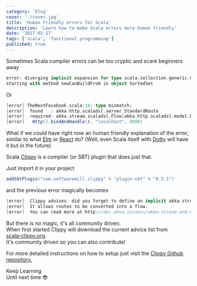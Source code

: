 ```yaml
---
category: 'blog'
cover: './cover.jpg'
title: 'Human Friendly errors for Scala'
description: 'Learn how to make Scala errors more human friendly'
date: '2017-02-17'
tags: ['scala', 'functional programming']
published: true
---
```


<article class="prose lg:prose-lg xl:prose-xl">

Sometimes Scala compiler errors can be too cryptic and scare beginners away

```scala
error: diverging implicit expansion for type scala.collection.generic.CanBuildFrom[ird.replay.gui.GraphType.ValueSet,(ird.replay.gui.GraphType.Value, org.jfree.data.time.TimeSeries),That]
starting with method newCanBuildFrom in object SortedSet

```

Or

```scala
[error] TheNextFacebook.scala:16: type mismatch;
[error]  found   : akka.http.scaladsl.server.StandardRoute
[error]  required: akka.stream.scaladsl.Flow[akka.http.scaladsl.model.HttpRequest,akka.http.scaladsl.model.HttpResponse,Any]
[error]   Http().bindAndHandle(r, "localhost", 8080)

```

What if we could have right now an human friendly explanation of the error, similar to what <a href="https://elm-lang.org/" target="_blank" rel="noopener noreferrer">Elm</a> or <a href="https://reactnative.dev/blog/2020/07/06/version-0.63" target="_blank" rel="noopener noreferrer">React</a> do?
(Well, even Scala itself with <a href="http://scala-lang.org/blog/2016/10/14/dotty-errors.html" target="_blank" rel="noopener noreferrer">Dotty</a> will have it but in the future)

Scala <a href="https://github.com/softwaremill/scala-clippy" target="_blank" rel="noopener noreferrer">Clippy</a> is a compiler (or SBT) plugin that does just that.

Just import it in your project

```scala
addSbtPlugin("com.softwaremill.clippy" % "plugin-sbt" % "0.5.1")

```

and the previous error magically becomes

```scala
[error]  Clippy advises: did you forget to define an implicit akka.stream.ActorMaterializer?
[error]  It allows routes to be converted into a flow.
[error]  You can read more at http://doc.akka.io/docs/akka-stream-and-http-experimental/2.0/scala/http/routing-dsl/index.html

```

But there is no magic, it's all community driven.   
When first started Clippy will download the current advice list from   
<a href="https://scala-clippy.org/" target="_blank" rel="noopener noreferrer">scala-clippy.org</a>.  
It's community driven so you can also contribute!


For more detailed instructions on how to setup just visit the <a href="https://github.com/softwaremill/scala-clippy" target="_blank" rel="noopener noreferrer">Clippy Github repository.</a>



Keep Learning  
Until next time :sunglasses:

</article>